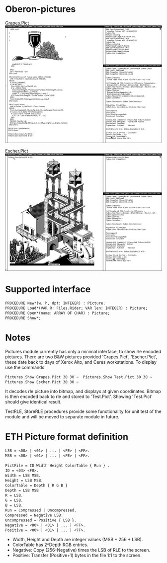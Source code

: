 # Oberon-pictures

Grapes.Pict
![Grapes.png](Grapes.png?raw=true "Grapes.Pict")

Escher.Pict
![Escher.png](Escher.png?raw=true "Escher.Pict")

# Supported interface
    PROCEDURE New*(w, h, dpt: INTEGER) : Picture;
    PROCEDURE Load*(VAR R: Files.Rider; VAR len: INTEGER) : Picture;
    PROCEDURE Open*(name: ARRAY OF CHAR) : Picture;
    PROCEDURE Show*;

# Notes
Pictures module currently has only a minimal interface, to show rle
encoded pictures. There are two B&W pictures provided
'Grapes.Pict', 'Escher.Pict', these date back to days of Xerox Alto, and
Ceres workstations. To display use the commands:

    Pictures.Show Grapes.Pict 30 30 ~  Pictures.Show Test.Pict 30 30 ~
    Pictures.Show Escher.Pict 30 30 ~

It decodes rle picture into bitmap, and displays at given coordinates.
Bitmap is then encoded back to rle and stored to 'Test.Pict'. Showing
'Test.Pict' should give identical result.

TestRLE, StoreRLE procedures provide some functionality for
unit test of the module and will be moved to separate module in future.

# ETH Picture format definition
    LSB = <00> | <01> | ... | <FE> | <FF>.
    MSB = <00> | <01> | ... | <FE> | <FF>.
    
    PictFile = ID Width Height ColorTable { Run } .
    ID = <03> <F0>.
    Width = LSB MSB.
    Height = LSB MSB.
    ColorTable = Depth { R G B }
    Depth = LSB MSB
    R = LSB.
    G = LSB.
    B = LSB.
    Run = Compressed | Uncompressed.
    Compressed = Negative LSB.
    Uncompressed = Positive { LSB }.
    Negative = <80> | <81> | ... | <FF>.
    Positive = <00> | <01> | ... | <7F>.

- Width, Height and Depth are integer values (MSB * 256 + LSB). 
- ColorTable has 2^Depth RGB entries.
- Negative: Copy (256-Negative) times the LSB of RLE to the screen.
- Positive: Transfer (Positive+1) bytes in the file 1:1 to the screen.
